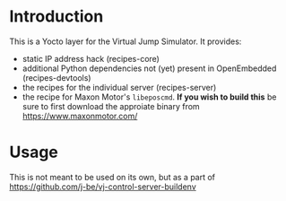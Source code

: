 # Introduction

This is a Yocto layer for the Virtual Jump Simulator. It provides:

 * static IP address hack (recipes-core)
 * additional Python dependencies not (yet) present in OpenEmbedded (recipes-devtools)
 * the recipes for the individual server (recipes-server)
 * the recipe for Maxon Motor's `libeposcmd`. **If you wish to build this** be
   sure to first download the approiate binary from https://www.maxonmotor.com/

# Usage

This is not meant to be used on its own, but as a part of https://github.com/j-be/vj-control-server-buildenv
